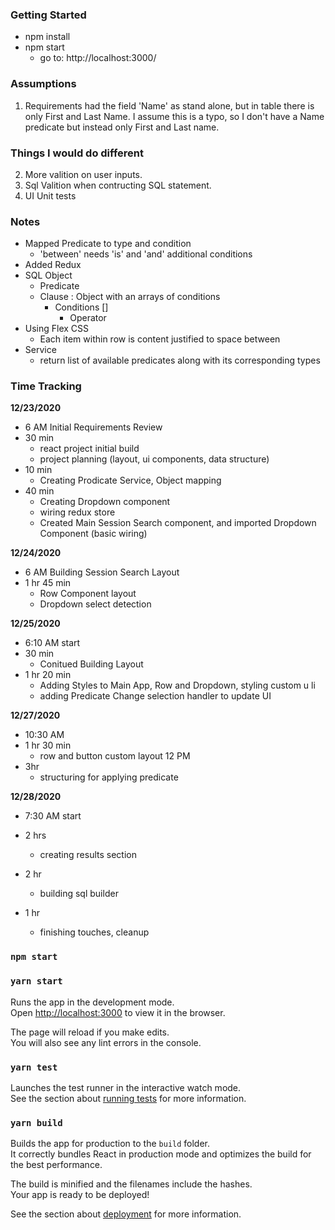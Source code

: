 
### Getting Started
* npm install
* npm start
    * go to: http://localhost:3000/

### Assumptions
1. Requirements had the field 'Name' as stand alone, but in table there is only First and Last Name. I assume this is a typo, so I don't have a Name predicate but instead only First and Last name.

### Things I would do different
2. More valition on user inputs. 
3. Sql Valition when contructing SQL statement.
4. UI Unit tests

### Notes

* Mapped Predicate to type and condition
    * 'between' needs 'is' and 'and' additional conditions
* Added Redux
* SQL Object
    * Predicate
    * Clause : Object with an arrays of conditions
        * Conditions []
            * Operator
* Using Flex CSS
    * Each item within row is content justified to space between
* Service
    * return list of available predicates along with its corresponding types 


### Time Tracking
**12/23/2020**
* 6 AM Initial Requirements Review
* 30 min
    * react project initial build
    * project planning (layout, ui components, data structure)
* 10 min
    * Creating Prodicate Service, Object mapping
* 40 min
    * Creating Dropdown component
    * wiring redux store
    * Created Main Session Search component, and imported Dropdown Component (basic wiring)

**12/24/2020**
* 6 AM Building Session Search Layout
* 1 hr 45 min 
    * Row Component layout
    * Dropdown select detection 

**12/25/2020**
* 6:10 AM start
* 30 min
    * Conitued Building Layout
* 1 hr 20 min
    * Adding Styles to Main App, Row and Dropdown, styling custom u li
    * adding Predicate Change selection handler to update UI

**12/27/2020**
* 10:30 AM 
* 1 hr 30 min 
    * row and button custom layout 12 PM
* 3hr
    * structuring for applying predicate

**12/28/2020**
* 7:30 AM start
* 2 hrs
    * creating results section
* 2 hr
    * building sql builder

* 1 hr 
    * finishing touches, cleanup


### `npm start`

### `yarn start`

Runs the app in the development mode.\
Open [http://localhost:3000](http://localhost:3000) to view it in the browser.

The page will reload if you make edits.\
You will also see any lint errors in the console.

### `yarn test`

Launches the test runner in the interactive watch mode.\
See the section about [running tests](https://facebook.github.io/create-react-app/docs/running-tests) for more information.

### `yarn build`

Builds the app for production to the `build` folder.\
It correctly bundles React in production mode and optimizes the build for the best performance.

The build is minified and the filenames include the hashes.\
Your app is ready to be deployed!

See the section about [deployment](https://facebook.github.io/create-react-app/docs/deployment) for more information.
